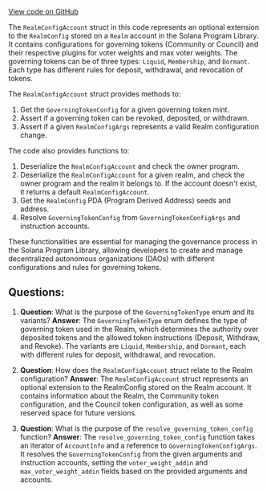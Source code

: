 [View code on GitHub](https://github.com/solana-labs/solana-program-library/governance/program/src/state/realm_config.rs)

The `RealmConfigAccount` struct in this code represents an optional extension to the `RealmConfig` stored on a `Realm` account in the Solana Program Library. It contains configurations for governing tokens (Community or Council) and their respective plugins for voter weights and max voter weights. The governing tokens can be of three types: `Liquid`, `Membership`, and `Dormant`. Each type has different rules for deposit, withdrawal, and revocation of tokens.

The `RealmConfigAccount` struct provides methods to:

1. Get the `GoverningTokenConfig` for a given governing token mint.
2. Assert if a governing token can be revoked, deposited, or withdrawn.
3. Assert if a given `RealmConfigArgs` represents a valid Realm configuration change.

The code also provides functions to:

1. Deserialize the `RealmConfigAccount` and check the owner program.
2. Deserialize the `RealmConfigAccount` for a given realm, and check the owner program and the realm it belongs to. If the account doesn't exist, it returns a default `RealmConfigAccount`.
3. Get the `RealmConfig` PDA (Program Derived Address) seeds and address.
4. Resolve `GoverningTokenConfig` from `GoverningTokenConfigArgs` and instruction accounts.

These functionalities are essential for managing the governance process in the Solana Program Library, allowing developers to create and manage decentralized autonomous organizations (DAOs) with different configurations and rules for governing tokens.
## Questions: 
 1. **Question**: What is the purpose of the `GoverningTokenType` enum and its variants?
   **Answer**: The `GoverningTokenType` enum defines the type of governing token used in the Realm, which determines the authority over deposited tokens and the allowed token instructions (Deposit, Withdraw, and Revoke). The variants are `Liquid`, `Membership`, and `Dormant`, each with different rules for deposit, withdrawal, and revocation.

2. **Question**: How does the `RealmConfigAccount` struct relate to the Realm configuration?
   **Answer**: The `RealmConfigAccount` struct represents an optional extension to the RealmConfig stored on the Realm account. It contains information about the Realm, the Community token configuration, and the Council token configuration, as well as some reserved space for future versions.

3. **Question**: What is the purpose of the `resolve_governing_token_config` function?
   **Answer**: The `resolve_governing_token_config` function takes an iterator of `AccountInfo` and a reference to `GoverningTokenConfigArgs`. It resolves the `GoverningTokenConfig` from the given arguments and instruction accounts, setting the `voter_weight_addin` and `max_voter_weight_addin` fields based on the provided arguments and accounts.